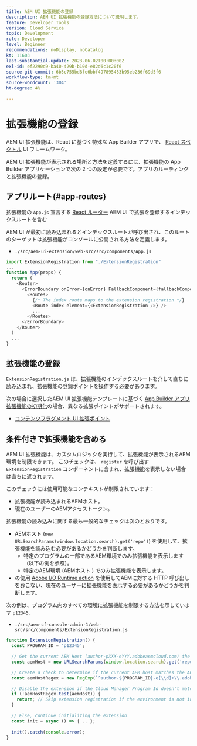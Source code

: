 ```yaml
---
title: AEM UI 拡張機能の登録
description: AEM UI 拡張機能の登録方法について説明します。
feature: Developer Tools
version: Cloud Service
topic: Development
role: Developer
level: Beginner
recommendations: noDisplay, noCatalog
kt: 11603
last-substantial-update: 2023-06-02T00:00:00Z
exl-id: ef2290d9-ba40-429b-b10d-e82d6c1c20f6
source-git-commit: 6b5c755bd8fe6bbf497895453b95eb236f69d5f6
workflow-type: tm+mt
source-wordcount: '304'
ht-degree: 4%

---
```


# 拡張機能の登録

AEM UI 拡張機能は、React に基づく特殊な App Builder アプリで、 [React スペクトル](https://react-spectrum.adobe.com/react-spectrum/) UI フレームワーク。

AEM UI 拡張機能が表示される場所と方法を定義するには、拡張機能の App Builder アプリケーションで次の 2 つの設定が必要です。アプリのルーティングと拡張機能の登録。

## アプリルート{#app-routes}

拡張機能の `App.js` 宣言する [React ルーター](https://reactrouter.com/ja/main) AEM UI で拡張を登録するインデックスルートを含む

AEM UI が最初に読み込まれるとインデックスルートが呼び出され、このルートのターゲットは拡張機能がコンソールに公開される方法を定義します。

+ `./src/aem-ui-extension/web-src/src/components/App.js`

```javascript
import ExtensionRegistration from "./ExtensionRegistration"
...            
function App(props) {
  return (
    <Router>
      <ErrorBoundary onError={onError} FallbackComponent={fallbackComponent}>
        <Routes>
          {/* The index route maps to the extension registration */}
          <Route index element={<ExtensionRegistration />} />
          ...                                   
        </Routes>
      </ErrorBoundary>
    </Router>
  )
  ...
}
```

## 拡張機能の登録

`ExtensionRegistration.js` は、拡張機能のインデックスルートを介して直ちに読み込まれ、拡張機能の登録ポイントを操作する必要があります。

次の場合に選択したAEM UI 拡張機能テンプレートに基づく [App Builder アプリ拡張機能の初期化](./app-initialization.md)の場合、異なる拡張ポイントがサポートされます。

+ [コンテンツフラグメント UI 拡張ポイント](./content-fragments/overview.md#extension-points)


## 条件付きで拡張機能を含める

AEM UI 拡張機能は、カスタムロジックを実行して、拡張機能が表示されるAEM環境を制限できます。 このチェックは、 `register` を呼び出す `ExtensionRegistration` コンポーネントに含まれ、拡張機能を表示しない場合は直ちに返されます。

このチェックには使用可能なコンテキストが制限されています：

+ 拡張機能が読み込まれるAEMホスト。
+ 現在のユーザーのAEMアクセストークン。

拡張機能の読み込みに関する最も一般的なチェックは次のとおりです。

+ AEMホスト (`new URLSearchParams(window.location.search).get('repo')`) を使用して、拡張機能を読み込む必要があるかどうかを判断します。
   + 特定のプログラムの一部であるAEM環境でのみ拡張機能を表示します（以下の例を参照）。
   + 特定のAEM環境 (AEMホスト ) でのみ拡張機能を表示します。
+ の使用 [Adobe I/O Runtime action](./runtime-action.md) を使用してAEMに対する HTTP 呼び出しをおこない、現在のユーザーに拡張機能を表示する必要があるかどうかを判断します。

次の例は、プログラム内のすべての環境に拡張機能を制限する方法を示しています `p12345`.

+ `./src/aem-cf-console-admin-1/web-src/src/components/ExtensionRegistration.js`

```javascript
function ExtensionRegistration() {
  const PROGRAM_ID = 'p12345';

  // Get the current AEM Host (author-pXXX-eYYY.adobeaemcloud.com) the extension is loading on
  const aemHost = new URLSearchParams(window.location.search).get('repo');

  // Create a check to determine if the current AEM host matches the AEM program that uses this extension 
  const aemHostRegex = new RegExp(`^author-${PROGRAM_ID}-e[\\d]+\\.adobeaemcloud\\.com$`)

  // Disable the extension if the Cloud Manager Program Id doesn't match the regex.
  if (!aemHostRegex.test(aemHost)) {
    return; // Skip extension registration if the environment is not in program p12345.
  }

  // Else, continue initializing the extension
  const init = async () => { .. };
  
  init().catch(console.error);
}
```
